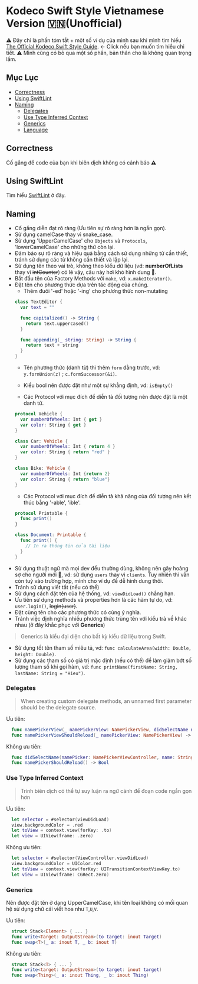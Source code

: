 
# Kodeco Swift Style Vietnamese Version 🇻🇳(Unofficial) 

⚠️ Đây chỉ là phần tóm tắt + một số ví dụ của mình sau khi mình tìm hiểu [The Official Kodeco Swift Style Guide](https://github.com/kodecocodes/swift-style-guide.git). ← Click nếu bạn muốn tìm hiểu chi tiết.
⚠️ Mình cũng có bỏ qua một số phần, bản thân cho là không quan trọng lắm.

## Mục Lục

* [Correctness](#correctness)
* [Using SwiftLint](#using-swiftlint)
* [Naming](#naming)
  * [Delegates](#delegates)
  * [Use Type Inferred Context](#use-type-inferred-context)
  * [Generics](#generics)
  * [Language](#language)

## Correctness

Cố gắng để code của bạn khi biên dịch không có cảnh báo ⚠️

## Using SwiftLint

Tìm hiểu [SwiftLint](https://github.com/kodecocodes/swift-style-guide/blob/main/SWIFTLINT.markdown) ở đây.

## Naming

- Cố gắng diễn đạt rõ ràng (Ưu tiên sự rõ ràng hơn là ngắn gọn).
- Sử dụng camelCase thay vì snake_case.
- Sử dụng 'UpperCamelCase' cho `Objects` và `Protocols`, 'lowerCamelCase' cho những thứ còn lại.
- Đảm bảo sự rõ ràng và hiệu quả bằng cách sử dụng những từ cần thiết, tránh sử dụng các từ không cần thiết và lặp lại.
- Sử dụng tên theo vai trò, không theo kiểu dữ liệu (vd: **numberOfLists** thay vì ~~intCounter~~) có lẽ vậy, câu này hơi khó hình dung 🥶.
- Bắt đầu tên của Factory Methods với `make`, vd: `x.makeIterator()`.
- Đặt tên cho phương thức dựa trên tác động của chúng.
    - Thêm đuôi '-ed' hoặc '-ing' cho phương thức non-mutating
    ```swift
    class TextEditor {
      var text = ""
    
      func capitalized() -> String {
        return text.uppercased()
      }
    
      func appending(_ string: String) -> String {
        return text + string
      }
    }
    ```
    - Tên phương thức (danh từ) thì thêm `form` đằng trước, vd: `y.formUnion(z)` ; `c.formSuccessor(&i)`.

    - Kiểu bool nên được đặt như một sự khẳng định, vd: `isEmpty()`
    - Các Protocol với mục đích để diễn tả đối tượng nên được đặt là một danh từ.
    ```swift
    protocol Vehicle {
      var numberOfWheels: Int { get }
      var color: String { get }
    }

    class Car: Vehicle {
      var numberOfWheels: Int { return 4 }
      var color: String { return "red" }
    }

    class Bike: Vehicle {
      var numberOfWheels: Int {return 2}
      var color: String { return "blue"}
    }
    ```
    - Các Protocol với mục đích để diễn tả khả năng của đối tượng nên kết thúc bằng '-able', 'ible'.
    ```swift
    protocol Printable {
      func print()
    }

    class Document: Printable {
      func print() {
        // In ra thông tin của tài liệu
      }
    }
    ```
- Sử dụng thuật ngữ mà mọi dev đều thường dùng, không nên gây hoảng sợ cho người mới 🙂, vd: sử dụng `users` thay vì `clients`. Tuy nhiên thì vẫn còn tuỳ vào trường hợp, mình cho ví dụ để dễ hình dung thôi.
- Tránh sử dụng viết tắt (nếu có thể)
- Sử dụng cách đặt tên của hệ thống, vd: `viewDidLoad()` chẳng hạn.
- Ưu tiên sử dụng methods và properties hơn là các hàm tự do, vd: `user.login()`, ~~login(user)~~.
- Đặt cùng tên cho các phương thức có cùng ý nghĩa.
- Tránh việc định nghĩa nhiều phương thức trùng tên với kiểu trả về khác nhau (ở đây khắc phục với **Generics**)
> Generics là kiểu đại diện cho bất kỳ kiểu dữ liệu trong Swift.

- Sử dụng tốt tên tham số miêu tả, vd: `func calculateArea(width: Double, height: Double)`.
- Sử dụng các tham số có giá trị mặc định (nếu có thể) để làm giảm bớt số lượng tham số khi gọi hàm, vd: `func printName(firstName: String, lastName: String = "Hieu")`.

### Delegates
> When creating custom delegate methods, an unnamed first parameter should be the delegate source.

Ưu tiên:
```swift
  func namePickerView(_ namePickerView: NamePickerView, didSelectName name: String)
  func namePickerViewShouldReload(_ namePickerView: NamePickerView) -> Bool
```
Không ưu tiên:
```swift
  func didSelectName(namePicker: NamePickerViewController, name: String)
  func namePickerShouldReload() -> Bool
```
### Use Type Inferred Context
> Trình biên dịch có thể tự suy luận ra ngữ cảnh để đoạn code ngắn gọn hơn

Ưu tiên:
```swift
  let selector = #selector(viewDidLoad)
  view.backgroundColor = .red
  let toView = context.view(forKey: .to)
  let view = UIView(frame: .zero)
```
Không ưu tiên:
```swift
  let selector = #selector(ViewController.viewDidLoad)
  view.backgroundColor = UIColor.red
  let toView = context.view(forKey: UITransitionContextViewKey.to)
  let view = UIView(frame: CGRect.zero)
```
### Generics
Nên được đặt tên ở dạng UpperCamelCase, khi tên loại không có mối quan hệ sử dụng chữ cái viết hoa như `T`,`U`,`V`.

Ưu tiên:
```swift
  struct Stack<Element> { ... }
  func write<Target: OutputStream>(to target: inout Target)
  func swap<T>(_ a: inout T, _ b: inout T)
```
Không ưu tiên:
```swift
  struct Stack<T> { ... }
  func write<target: OutputStream>(to target: inout target)
  func swap<Thing>(_ a: inout Thing, _ b: inout Thing)
```
